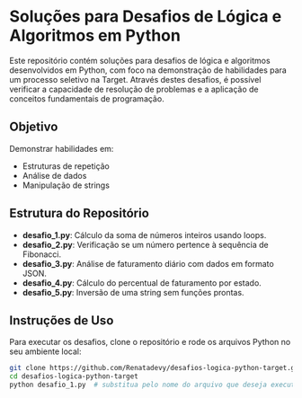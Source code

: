 # Soluções para Desafios de Lógica e Algoritmos em Python

Este repositório contém soluções para desafios de lógica e algoritmos desenvolvidos em Python, com foco na demonstração de habilidades para um processo seletivo na Target. Através destes desafios, é possível verificar a capacidade de resolução de problemas e a aplicação de conceitos fundamentais de programação.

## Objetivo

Demonstrar habilidades em:
- Estruturas de repetição
- Análise de dados
- Manipulação de strings

## Estrutura do Repositório

- **desafio_1.py**: Cálculo da soma de números inteiros usando loops.
- **desafio_2.py**: Verificação se um número pertence à sequência de Fibonacci.
- **desafio_3.py**: Análise de faturamento diário com dados em formato JSON.
- **desafio_4.py**: Cálculo do percentual de faturamento por estado.
- **desafio_5.py**: Inversão de uma string sem funções prontas.

## Instruções de Uso

Para executar os desafios, clone o repositório e rode os arquivos Python no seu ambiente local:
```bash
git clone https://github.com/Renatadevy/desafios-logica-python-target.git
cd desafios-logica-python-target
python desafio_1.py  # substitua pelo nome do arquivo que deseja executar
